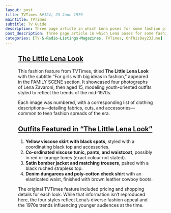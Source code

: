 ```yaml
---
layout: post
title: TVTimes &#124; 23 June 1979
maintitle: TVTimes
subtitle: TV Guide
description: Three page article in which Lena poses for some fashion pics, and tells us about her difficulty finding clothes that fit.
post_description: Three page article in which Lena poses for some fashion pics, and tells us about her difficulty finding clothes that fit.
categories: [TV-&-Radio-Listings-Magazines, TVTimes, OnThisDay23June]
---
```


<figure class="fig3">
<div class="CardLayout">
<div class="CardItem"><h2 id="infobox1" class="infobox"><a href="#infobox1">The Little Lena Look</a></h2>
<div class="CardItem split">
<p>This fashion feature from TVTimes, titled <strong>The Little Lena Look</strong> with the subtitle “For girls with big ideas in fashion,” appeared in the FAMILY SCENE section. It showcased four photographs of Lena Zavaroni, then aged 15, modeling youth-oriented outfits styled to reflect the trends of the mid-1970s.</p>
<p>Each image was numbered, with a corresponding list of clothing descriptions—detailing fabrics, cuts, and accessories—common to teen fashion spreads of the era.</p>
</div></div></div>
</figure>

<figure class="fig3">
<div class="CardLayout">
<div class="CardItem"><h2 id="infobox2" class="infobox"><a href="#infobox2">Outfits Featured in “The Little Lena Look”</a></h2>
<div class="CardItem split">
<ol>
<li><strong>Yellow viscose skirt with black spots</strong>, styled with a coordinating black top and accessories.</li>
<li><strong>Co-ordinated viscose tunic, pants, and waistcoat</strong>, possibly in red or orange tones (exact colour not stated).</li>
<li><strong>Satin bomber jacket and matching trousers</strong>, paired with a black ruched strapless top.</li>
<li><strong>Denim dungarees and poly-cotton check shirt</strong> with an elasticated waist, finished with brown leather cowboy boots.</li>
</ol>
<p>The original TVTimes feature included pricing and shopping details for each look. While that information isn’t reproduced here, the four styles reflect Lena’s diverse fashion appeal and the 1970s trends influencing younger audiences at the time.</p>
</div></div></div>
</figure>

